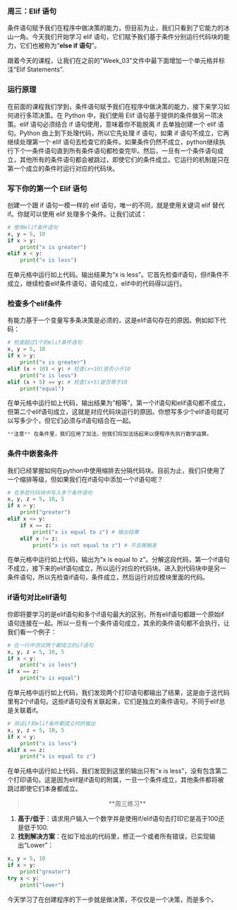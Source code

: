### 周三：Elif 语句

条件语句赋予我们在程序中做决策的能力，但目前为止，我们只看到了它能力的冰山一角。今天我们开始学习 elif 语句，它们赋予我们基于条件分别运行代码块的能力，它们也被称为“**else if 语句**”。

跟着今天的课程，让我们在之前的"Week_03"文件中最下面增加一个单元格并标注“Elif Statements”.

### 运行原理

在前面的课程我们学到，条件语句赋予我们在程序中做决策的能力，接下来学习如何进行多项决策。在 Python 中，我们使用 Elif 语句基于提供的条件做另一项决策。elif 语句必须结合 if 语句使用，意味着你不能脱离 if 去单独创建一个 elif 语句。Python 由上到下处理代码，所以它先处理 if 语句，如果 if 语句不成立，它再继续处理第一个 elif 语句去检查它的条件。如果条件仍然不成立，python继续执行下个一条件语句直到所有条件语句都检查完毕。然后，一旦有一个条件语句成立，其他所有的条件语句都会被跳过，即使它们的条件成立。它运行的机制是只在第一个成立的条件时运行对应的代码块。

### 写下你的第一个 Elif 语句

创建一个跟 if 语句一模一样的 elif 语句，唯一的不同，就是使用关键词 elif 替代if。你就可以使用 elif 处理多个条件。让我们试试：

```python
# 使用elif条件语句
x, y = 5, 10
if x > y:
    print("x is greater")
elif x < y:
    print("x is less")
```
在单元格中运行如上代码。输出结果为“x is less”。它首先检查if语句，但if条件不成立，继续检查elif条件语句，语句成立，elif中的代码得以运行。
### 检查多个elif条件
有能力基于一个变量写多条决策是必须的，这是elif语句存在的原因。例如如下代码：

```python
# 检查超过1个的elif条件语句
x, y = 5, 10
if x > y:
    print("x is greater")
elif (x + 10) < y: # 检查(x+10)是否小于10
    print("x is less")
elif (x + 5) == y: # 检查(x+5)是否等于10
    print("equal")
```
在单元格中运行如上代码，输出结果为“相等”。第一个if语句和elif语句都不成立，但第二个elif语句成立，这就是对应代码块运行的原因。你想写多少个elif语句就可以写多少个，但它们必须与if语句结合在一起。
```python
**注意** 在条件里，我们应用了加法，但我们将加法括起来以便程序先执行数学运算。
```
### 条件中嵌套条件

我们已经掌握如何在python中使用缩排去分隔代码块。目前为止，我们只使用了一个缩排等级，但如果我们在if语句中添加一个if语句呢？

```python
# 在多层代码块中写入多个条件语句
x, y, z = 5, 10, 5
if x > y:
    print("greater")
elif x <= y:
    if x == z:
        print("x is equal to z") # 输出结果
    elif x != z:
        print("x is not equal to z") # 不会被触发
```

在单元格中运行如上代码，输出为“x is equal to z”。分解这段代码，第一个if语句不成立，接下来的elif语句成立，所以运行对应的代码块。进入到代码块中是另一条件语句，所以先检查if语句，条件成立，然后运行对应模块里面的代码。
### if语句对比elif语句
你即将要学习的是elif语句和多个if语句最大的区别，所有elif语句都跟一个原始if语句连接在一起。所以一旦有一个条件语句成立，其余的条件语句都不会执行，让我们看一个例子：

```python
# 在一行中测试两个都成立的if语句
x, y, z = 5, 10, 5
if x < y:
    print("x is less")
if x == z:
    print("x is equal")
```
在单元格中运行如上代码，我们发现两个打印语句都输出了结果，这是由于这代码里有2个if语句。这些if语句没有关联起来，它们是独立的条件语句，不同于elif总是关联着if。

```python
# 测试if和elif条件都成立时的输出
x, y, z = 5, 10, 5
if x < y:
    print("x is less")
elif x == z:
    print("x is equal to z")
```
在单元格中运行如上代码，我们发现到这里的输出只有“x is less”，没有包含第二个打印语句。这是因为elif是if语句的附属，一旦一个条件成立，其他条件都将被跳过即使它们本身都成立。
> <center>**周三练习**</center>
1. **高于/低于**：请求用户输入一个数字并是使用if/elif语句去打印它是高于100还是低于100.
2. **找到解决方案**：在如下给出的代码里，修正一个或者所有错误，已实现输出“Lower”：

```python
x, y = 5, 10
if x > y:
    print("greater")
try x < y:
    print("lower")
```

今天学习了在创建程序的下一步就是做决策，不仅仅是一个决策，而是多个。



